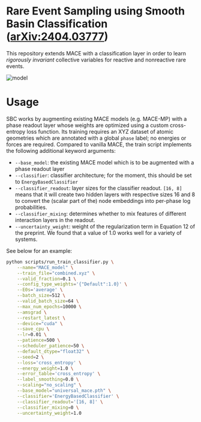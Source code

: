 # Rare Event Sampling using Smooth Basin Classification ([arXiv:2404.03777](https://arxiv.org/abs/2404.03777))

This repository extends MACE with a classification layer in order to learn *rigorously invariant* collective variables for reactive and nonreactive rare events.

![model](https://github.com/user-attachments/assets/403a75fb-849f-42b6-9f95-44c161278766)

# Usage

SBC works by augmenting existing MACE models (e.g. MACE-MP) with a phase readout layer whose weights are optimized using a custom cross-entropy loss function. Its training requires an XYZ dataset of atomic geometries which are annotated with a global `phase` label; no energies or forces are required. Compared to vanilla MACE, the train script implements the following additional keyword arguments:

- `--base_model`: the existing MACE model which is to be augmented with a phase readout layer
- `--classifier`: classifier architecture; for the moment, this should be set to `EnergyBasedClassifier`
- `--classifier_readout`: layer sizes for the classifier readout. `[16, 8]` means that it will create two hidden layers with respective sizes 16 and 8 to convert the (scalar part of the) node embeddings into per-phase log probabilities.
- `--classifier_mixing`: determines whether to mix features of different interaction layers in the readout.
- `--uncertainty_weight`: weight of the regularization term in Equation 12 of the preprint. We found that a value of 1.0 works well for a variety of systems.

See below for an example:
```sh
python scripts/run_train_classifier.py \
    --name="MACE_model" \
    --train_file="combined.xyz" \
    --valid_fraction=0.1 \
    --config_type_weights='{"Default":1.0}' \
    --E0s='average' \
    --batch_size=512 \
    --valid_batch_size=64 \
    --max_num_epochs=10000 \
    --amsgrad \
    --restart_latest \
    --device="cuda" \
    --save_cpu \
    --lr=0.01 \
    --patience=500 \
    --scheduler_patience=50 \
    --default_dtype="float32" \
    --seed=2 \
    --loss='cross_entropy' \
    --energy_weight=1.0 \
    --error_table='cross_entropy' \
    --label_smoothing=0.0 \
    --scaling="no_scaling" \
    --base_model="universal_mace.pth" \
    --classifier='EnergyBasedClassifier' \
    --classifier_readout='[16, 8]' \
    --classifier_mixing=0 \
    --uncertainty_weight=1.0

```
